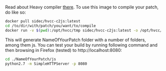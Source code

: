 Read about Heavy compiler [there](https://github.com/enzienaudio/hvcc.git). To use this image to compile your patch, do like so:

```bash
docker pull sidec/hvcc-c2js:latest
cd /to/dir/with/patch/you/want/to/compile
docker run -v $(pwd):/opt/hvcc/tmp sidec/hvcc-c2js:latest -o /opt/hvcc/tmp/NameOfYourPatch -n NameOfYourPatch /opt/hvcc/tmp/NameOfYourPatch.pd
```

This will generate NameOfYourPatch folder with a number of folders, among them js. You can test your build by running following command and then browsing in Firefox (tested) to http://localhost:8080:

```bash
cd ./NameOfYourPatch/js
python2.7 -m SimpleHTTPServer -p 8080
```
